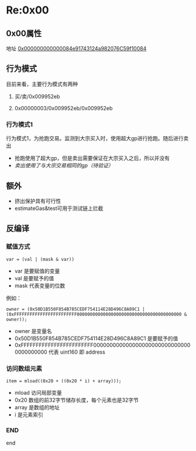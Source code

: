 

# Re:0x00



## 0x00属性

地址 [0x000000000000084e91743124a982076C59f10084](https://etherscan.io/address/0x000000000000084e91743124a982076C59f10084)



## 行为模式

目前来看，主要行为模式有两种

1. 买/卖/0x009952eb

2. 0x00000003/0x009952eb/0x009952eb

### 行为模式1

行为模式1，为抢跑交易。监测到大宗买入时，使用超大gp进行抢跑。随后进行卖出

* 抢跑使用了超大gp，但是卖出需要保证在大宗买入之后，所以并没有
* *卖出使用了与大宗交易相同的gp（待验证）*





## 额外

* 挤出保护具有可行性
* estimateGas&test可用于测试链上拦截



## 反编译

### 赋值方式

```
var = (val | (mask & var))
```

* var 是要赋值的变量
* val 是要赋予的值
* mask 代表变量的位数

例如：

```
owner = (0x50D1B550F854B785CEDF754114E28D496C8A89C1 | (0xFFFFFFFFFFFFFFFFFFFFFFFF0000000000000000000000000000000000000000 & owner));
```

* owner 是变量名
* 0x50D1B550F854B785CEDF754114E28D496C8A89C1 是要赋予的值
* 0xFFFFFFFFFFFFFFFFFFFFFFFF0000000000000000000000000000000000000000 代表 uint160 即 address



### 访问数组元素

```
item = mload((0x20 + ((0x20 * i) + array)));
```

* mload 访问局部变量
* 0x20 数组的前32字节储存长度，每个元素也是32字节
* array 是数组的地址
* i 是元素索引

### END

end


